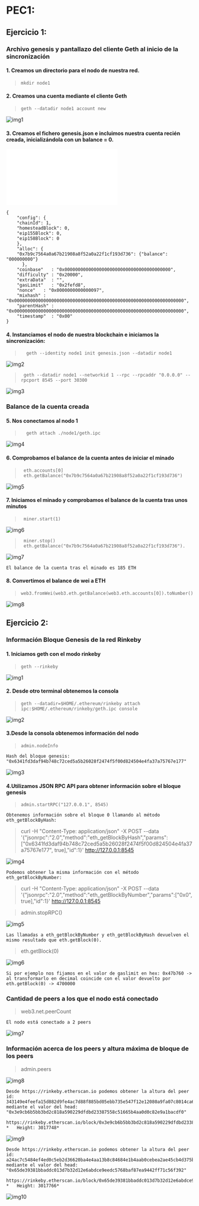 # PEC1:

## Ejercicio 1: 

### Archivo genesis y pantallazo del cliente Geth al inicio de la sincronización

####  1. Creamos un directorio para el nodo de nuestra red.	
>     mkdir node1

####  2. Creamos una cuenta mediante el cliente Geth
>     geth --datadir node1 account new

   ![img1](./ejercicio1/images/account1.png)

####  3. Creamos el fichero genesis.json e incluimos nuestra cuenta recién creada, inicializándola con un balance = 0.

![genesis.json](./ejercicio1/genesis.json)
>
	{
	    "config": {
		"chainId": 1,
		"homesteadBlock": 0,
		"eip155Block": 0,
		"eip158Block": 0
	    },
	    "alloc": {
		"0x7b9c7564a0a67b21908a8f52a0a22f1cf193d736": {"balance": "000000000"}
	      },
	    "coinbase"   : "0x0000000000000000000000000000000000000000",
	    "difficulty" : "0x20000",
	    "extraData"  : "",
	    "gasLimit"   : "0x2fefd8",
	    "nonce"   : "0x0000000000000097",
	    "mixhash" : "0x0000000000000000000000000000000000000000000000000000000000000000",
	    "parentHash" : "0x0000000000000000000000000000000000000000000000000000000000000000",
	    "timestamp"  : "0x00"
	}
	

####  4. Instanciamos el nodo de nuestra blockchain e iniciamos la sincronización:
       
>       geth --identity node1 init genesis.json --datadir node1
  
  ![img2](./ejercicio1/images/instancia1.png)

>      geth --datadir node1 --networkid 1 --rpc --rpcaddr "0.0.0.0" --rpcport 8545 --port 30300
    
   ![img3](./ejercicio1/images/synchro1.png)



### Balance de la cuenta creada

####  5. Nos conectamos al nodo 1 
>       geth attach ./node1/geth.ipc
   
   ![img4](./ejercicio1/images/connect_node1.png)

  
####  6. Comprobamos el balance de la cuenta antes de iniciar  el minado 
>      eth.accounts[0] 
>      eth.getBalance("0x7b9c7564a0a67b21908a8f52a0a22f1cf193d736")
   
   ![img5](./ejercicio1/images/balance_before_mining.png)

####  7. Iniciamos el minado y comprobamos el balance de la cuenta tras unos minutos
>      miner.start(1)
 
   ![img6](./ejercicio1/images/mining1.png)

>      miner.stop()
>      eth.getBalance("0x7b9c7564a0a67b21908a8f52a0a22f1cf193d736").
     
   ![img7](./ejercicio1/images/balance_after_mining.png)
   
~~~ 
El balance de la cuenta tras el minado es 185 ETH
~~~

####  8. Convertimos el balance de wei a ETH 
>     web3.fromWei(web3.eth.getBalance(web3.eth.accounts[0]).toNumber()) 
 
 ![img8](./ejercicio1/images/weitoeth.png)


## Ejercicio 2: 

### Información Bloque Genesis de la red Rinkeby

####  1. Iniciamos geth con el modo rinkeby 	
>     geth --rinkeby
   ![img1](./ejercicio2/images/rinkeby.png)

####  2. Desde otro terminal obtenemos la consola
>     geth --datadir=$HOME/.ethereum/rinkeby attach ipc:$HOME/.ethereum/rinkeby/geth.ipc console

   ![img2](./ejercicio2/images/rinkeby_console.png)

####  3.Desde la consola obtenemos información del nodo
>     admin.nodeInfo

~~~
Hash del bloque genesis: "0x6341fd3daf94b748c72ced5a5b26028f2474f5f00d824504e4fa37a75767e177"
~~~

   ![img3](./ejercicio2/images/node_info.png)
    
####  4.Utilizamos JSON RPC API para obtener información sobre el bloque genesis
>     admin.startRPC("127.0.0.1", 8545)
~~~
Obtenemos información sobre el bloque 0 llamando al método eth_getBlockByHash:
~~~
>	curl -H "Content-Type: application/json" -X POST --data '{"jsonrpc":"2.0","method":"eth_getBlockByHash","params":["0x6341fd3daf94b748c72ced5a5b26028f2474f5f00d824504e4fa37a75767e177", true],"id":1}' http://127.0.0.1:8545

   ![img4](./ejercicio2/images/curl_genesis.png)

~~~
Podemos obtener la misma información con el método eth_getBlockByNumber:
~~~
>	curl -H "Content-Type: application/json" -X POST --data '{"jsonrpc":"2.0","method":"eth_getBlockByNumber","params":["0x0", true],"id":1}' http://127.0.0.1:8545

>	admin.stopRPC()

   ![img5](./ejercicio2/images/curl_genesis2.png)

~~~
Las llamadas a eth_getBlockByNumber y eth_getBlockByHash devuelven el mismo resultado que eth.getBlock(0).
~~~
>	eth.getBlock(0)

   ![img6](./ejercicio2/images/eth_block0.png)

~~~
Si por ejemplo nos fijamos en el valor de gaslimit en hex: 0x47b760 -> al transformarlo en decimal coincide con el valor devuelto por eth.getBlock(0) -> 4700000
~~~

### Cantidad de peers a los que el nodo está conectado

>	web3.net.peerCount 
~~~
El nodo está conectado a 2 peers
~~~

   ![img7](./ejercicio2/images/peers_Count.png)


### Información acerca de los peers y altura máxima de bloque de los peers

>	admin.peers 

   ![img8](./ejercicio2/images/peers_Info.png)

~~~
Desde https://rinkeby.etherscan.io podemos obtener la altura del peer id: 343149e4feefa15d882d9fe4ac7d88f885bd05ebb735e547f12e12080a9fa07c8014ca6fd7f373123488102fe5e34111f8509cf0b7de3f5b44339c9f25e87cb8
mediante el valor del head: "0x3e9cb6b5bb3bd2c818a590229dfdbd23387558c51665b4aa0d0c82e9a1bacdf0"

https://rinkeby.etherscan.io/block/0x3e9cb6b5bb3bd2c818a590229dfdbd23387558c51665b4aa0d0c82e9a1bacdf0
*	Height: 3017748*
~~~
  
 ![img9](./ejercicio2/images/head1.png)

~~~
Desde https://rinkeby.etherscan.io podemos obtener la altura del peer id: a24ac7c5484ef4ed0c5eb2d36620ba4e4aa13b8c84684e1b4aab0cebea2ae45cb4d375b77eab56516d34bfbd3c1a833fc51296ff084b770b94fb9028c4d25ccf
mediante el valor del head: "0x65de39381bbaddc013d7b32d12e6abdce9eedc5768baf87ea9442ff71c56f392"

https://rinkeby.etherscan.io/block/0x65de39381bbaddc013d7b32d12e6abdce9eedc5768baf87ea9442ff71c56f392
*	Height: 3017766*
~~~
  
 ![img10](./ejercicio2/images/head2.png)

